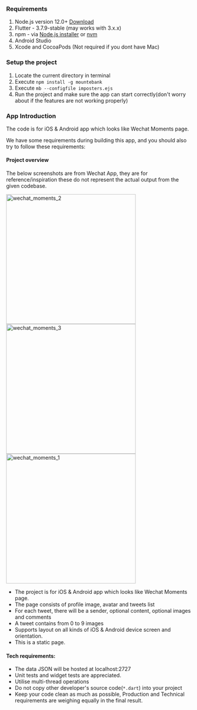 ### Requirements
1. Node.js version 12.0+ [Download](https://nodejs.org/en/download/)
2. Flutter - 3.7.9-stable (may works with 3.x.x)
3. npm - via [Node.js installer](https://nodejs.org/en/download/) or [nvm](https://github.com/nvm-sh/nvm#install--update-script)
4. Android Studio
5. Xcode and CocoaPods (Not required if you dont have Mac)

### Setup the project
1. Locate the current directory in terminal
3. Execute `npm install -g mountebank`
4. Execute `mb --configfile imposters.ejs`
5. Run the project and make sure the app can start correctly(don't worry about if the features are not working properly)

### App Introduction

The code is for iOS & Android app which looks like Wechat Moments page. 

We have some requirements during building this app, and you should also try to follow these requirements:

#### Project overview

The below screenshots are from Wechat App, they are for reference/inspiration these do not represent the actual output from the given codebase.

<img src="https://user-images.githubusercontent.com/61306682/131655545-cfa011b4-637f-45db-bb26-3bb9c986b94b.png" alt="wechat_moments_2" height=350 /> <img src="https://user-images.githubusercontent.com/61306682/131655537-43e4ab0b-29f0-456d-bf2a-0fcf3de0ba2c.jpg" alt="wechat_moments_3" height=350 /> <img src="https://user-images.githubusercontent.com/61306682/131655555-608f9b7e-5cb7-4059-abbc-f70dfd00fe06.jpg" alt="wechat_moments_1" height=350 />

- The project is for iOS & Android app which looks like Wechat Moments page. 
- The page consists of profile image, avatar and tweets list
- For each tweet, there will be a sender, optional content, optional images and comments
- A tweet contains from 0 to 9 images
- Supports layout on all kinds of iOS & Android device screen and orientation.
- This is a static page.

#### Tech requirements:

- The data JSON will be hosted at localhost:2727
- Unit tests and widget tests are appreciated.
- Utilise multi-thread operations
- Do not copy other developer's source code(`*.dart`) into your project
- Keep your code clean as much as possible, Production and Technical requirements are weighing equally in the final result.
